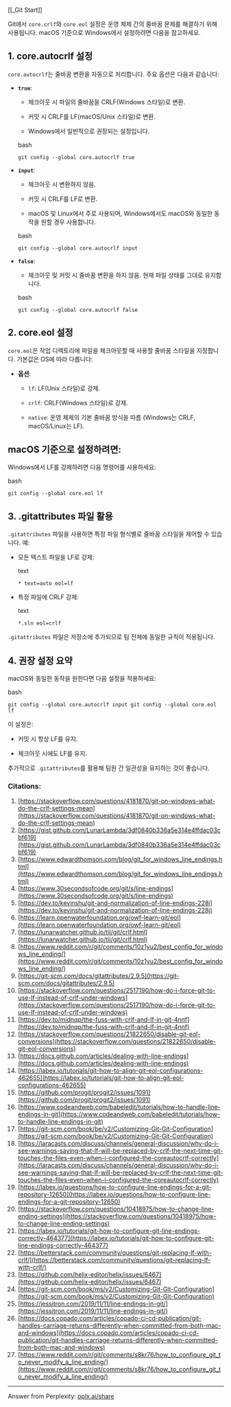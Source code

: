 [[_Git Start]]

Git에서 `core.crlf`와 `core.eol` 설정은 운영 체제 간의 줄바꿈 문제를 해결하기 위해 사용됩니다. macOS 기준으로 Windows에서 설정하려면 다음을 참고하세요.

## **1. core.autocrlf 설정**

`core.autocrlf`는 줄바꿈 변환을 자동으로 처리합니다. 주요 옵션은 다음과 같습니다:

- **`true`**:
    
    - 체크아웃 시 파일의 줄바꿈을 CRLF(Windows 스타일)로 변환.
        
    - 커밋 시 CRLF를 LF(macOS/Unix 스타일)로 변환.
        
    - Windows에서 일반적으로 권장되는 설정입니다.
        
    
    bash
    
    `git config --global core.autocrlf true`
    
- **`input`**:
    
    - 체크아웃 시 변환하지 않음.
        
    - 커밋 시 CRLF를 LF로 변환.
        
    - macOS 및 Linux에서 주로 사용되며, Windows에서도 macOS와 동일한 동작을 원할 경우 사용합니다.
        
    
    bash
    
    `git config --global core.autocrlf input`
    
- **`false`**:
    
    - 체크아웃 및 커밋 시 줄바꿈 변환을 하지 않음. 현재 파일 상태를 그대로 유지합니다.
        
    
    bash
    
    `git config --global core.autocrlf false`
    

## **2. core.eol 설정**

`core.eol`은 작업 디렉토리에 파일을 체크아웃할 때 사용할 줄바꿈 스타일을 지정합니다. 기본값은 OS에 따라 다릅니다:

- **옵션**:
    
    - `lf`: LF(Unix 스타일)로 강제.
        
    - `crlf`: CRLF(Windows 스타일)로 강제.
        
    - `native`: 운영 체제의 기본 줄바꿈 방식을 따름 (Windows는 CRLF, macOS/Linux는 LF).
        

## macOS 기준으로 설정하려면:

Windows에서 LF를 강제하려면 다음 명령어를 사용하세요:

bash

`git config --global core.eol lf`

## **3. .gitattributes 파일 활용**

`.gitattributes` 파일을 사용하면 특정 파일 형식별로 줄바꿈 스타일을 제어할 수 있습니다. 예:

- 모든 텍스트 파일을 LF로 강제:
    
    text
    
    `* text=auto eol=lf`
    
- 특정 파일에 CRLF 강제:
    
    text
    
    `*.sln eol=crlf`
    

`.gitattributes` 파일은 저장소에 추가되므로 팀 전체에 동일한 규칙이 적용됩니다.

## **4. 권장 설정 요약**

macOS와 동일한 동작을 원한다면 다음 설정을 적용하세요:

bash

`git config --global core.autocrlf input git config --global core.eol lf`

이 설정은:

- 커밋 시 항상 LF를 유지.
    
- 체크아웃 시에도 LF를 유지.
    

추가적으로 `.gitattributes`를 활용해 팀원 간 일관성을 유지하는 것이 좋습니다.

### Citations:

1. [https://stackoverflow.com/questions/4181870/git-on-windows-what-do-the-crlf-settings-mean](https://stackoverflow.com/questions/4181870/git-on-windows-what-do-the-crlf-settings-mean)
2. [https://gist.github.com/LunarLambda/3df0840b336a5e314e4ffdac03cbf619](https://gist.github.com/LunarLambda/3df0840b336a5e314e4ffdac03cbf619)
3. [https://www.edwardthomson.com/blog/git_for_windows_line_endings.html](https://www.edwardthomson.com/blog/git_for_windows_line_endings.html)
4. [https://www.30secondsofcode.org/git/s/line-endings](https://www.30secondsofcode.org/git/s/line-endings)
5. [https://dev.to/kevinshu/git-and-normalization-of-line-endings-228j](https://dev.to/kevinshu/git-and-normalization-of-line-endings-228j)
6. [https://learn.openwaterfoundation.org/owf-learn-git/eol](https://learn.openwaterfoundation.org/owf-learn-git/eol)
7. [https://lunarwatcher.github.io/til/git/crlf.html](https://lunarwatcher.github.io/til/git/crlf.html)
8. [https://www.reddit.com/r/git/comments/10z1yu2/best_config_for_windows_line_ending/](https://www.reddit.com/r/git/comments/10z1yu2/best_config_for_windows_line_ending/)
9. [https://git-scm.com/docs/gitattributes/2.9.5](https://git-scm.com/docs/gitattributes/2.9.5)
10. [https://stackoverflow.com/questions/2517190/how-do-i-force-git-to-use-lf-instead-of-crlf-under-windows](https://stackoverflow.com/questions/2517190/how-do-i-force-git-to-use-lf-instead-of-crlf-under-windows)
11. [https://dev.to/midnqp/the-fuss-with-crlf-and-lf-in-git-4nnf](https://dev.to/midnqp/the-fuss-with-crlf-and-lf-in-git-4nnf)
12. [https://stackoverflow.com/questions/21822650/disable-git-eol-conversions](https://stackoverflow.com/questions/21822650/disable-git-eol-conversions)
13. [https://docs.github.com/articles/dealing-with-line-endings](https://docs.github.com/articles/dealing-with-line-endings)
14. [https://labex.io/tutorials/git-how-to-align-git-eol-configurations-462655](https://labex.io/tutorials/git-how-to-align-git-eol-configurations-462655)
15. [https://github.com/progit/progit2/issues/1091](https://github.com/progit/progit2/issues/1091)
16. [https://www.codeandweb.com/babeledit/tutorials/how-to-handle-line-endings-in-git](https://www.codeandweb.com/babeledit/tutorials/how-to-handle-line-endings-in-git)
17. [https://git-scm.com/book/be/v2/Customizing-Git-Git-Configuration](https://git-scm.com/book/be/v2/Customizing-Git-Git-Configuration)
18. [https://laracasts.com/discuss/channels/general-discussion/why-do-i-see-warnings-saying-that-lf-will-be-replaced-by-crlf-the-next-time-git-touches-the-files-even-when-i-configured-the-coreautocrlf-correctly](https://laracasts.com/discuss/channels/general-discussion/why-do-i-see-warnings-saying-that-lf-will-be-replaced-by-crlf-the-next-time-git-touches-the-files-even-when-i-configured-the-coreautocrlf-correctly)
19. [https://labex.io/questions/how-to-configure-line-endings-for-a-git-repository-12650](https://labex.io/questions/how-to-configure-line-endings-for-a-git-repository-12650)
20. [https://stackoverflow.com/questions/10418975/how-to-change-line-ending-settings](https://stackoverflow.com/questions/10418975/how-to-change-line-ending-settings)
21. [https://labex.io/tutorials/git-how-to-configure-git-line-endings-correctly-464377](https://labex.io/tutorials/git-how-to-configure-git-line-endings-correctly-464377)
22. [https://betterstack.com/community/questions/git-replacing-lf-with-crlf/](https://betterstack.com/community/questions/git-replacing-lf-with-crlf/)
23. [https://github.com/helix-editor/helix/issues/6467](https://github.com/helix-editor/helix/issues/6467)
24. [https://git-scm.com/book/ms/v2/Customizing-Git-Git-Configuration](https://git-scm.com/book/ms/v2/Customizing-Git-Git-Configuration)
25. [https://jessitron.com/2019/11/11/line-endings-in-git/](https://jessitron.com/2019/11/11/line-endings-in-git/)
26. [https://docs.copado.com/articles/copado-ci-cd-publication/git-handles-carriage-returns-differently-when-committed-from-both-mac-and-windows](https://docs.copado.com/articles/copado-ci-cd-publication/git-handles-carriage-returns-differently-when-committed-from-both-mac-and-windows)
27. [https://www.reddit.com/r/git/comments/s8kr76/how_to_configure_git_to_never_modify_a_line_ending/](https://www.reddit.com/r/git/comments/s8kr76/how_to_configure_git_to_never_modify_a_line_ending/)

---

Answer from Perplexity: [pplx.ai/share](https://www.perplexity.ai/search/pplx.ai/share)